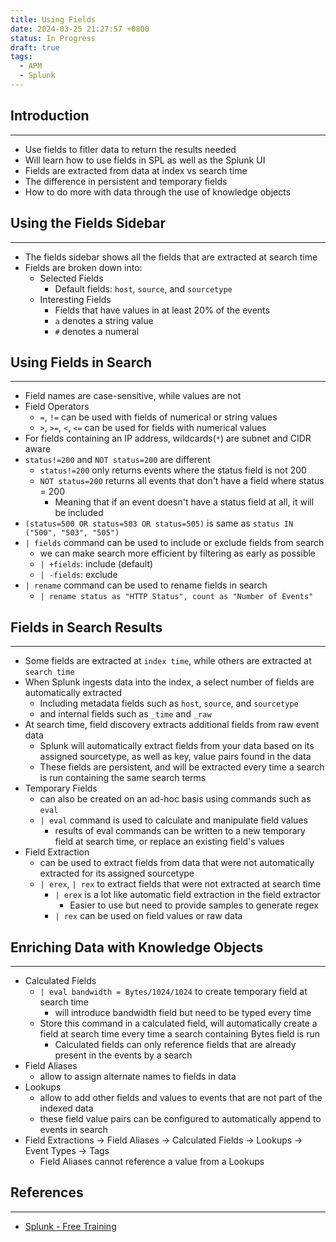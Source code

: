 ```yaml
---
title: Using Fields
date: 2024-03-25 21:27:57 +0800
status: In Progress
draft: true
tags:
  - APM
  - Splunk
---
```

## Introduction
---
- Use fields to fitler data to return the results needed
- Will learn how to use fields in SPL as well as the Splunk UI
- Fields are extracted from data at index vs search time
- The difference in persistent and temporary fields
- How to do more with data through the use of knowledge objects

## Using the Fields Sidebar
---
- The fields sidebar shows all the fields that are extracted at search time
- Fields are broken down into:
    - Selected Fields
        - Default fields: `host`, `source`, and `sourcetype`
    - Interesting Fields
        - Fields that have values in at least 20% of the events
        - `a` denotes a string value
        - `#` denotes a numeral

## Using Fields in Search
---
- Field names are case-sensitive, while values are not
- Field Operators
    - `=`, `!=` can be used with fields of numerical or string values
    - `>`, `>=`, `<`, `<=` can be used for fields with numerical values
- For fields containing an IP address, wildcards(`*`) are subnet and CIDR aware
- `status!=200` and `NOT status=200` are different
    - `status!=200` only returns events where the status field is not 200
    - `NOT status=200` returns all events that don't have a field where status = 200
        - Meaning that if an event doesn't have a status field at all, it will be included
- `(status=500 OR status=503 OR status=505)` is same as `status IN ("500", "503", "505")`
- `| fields` command can be used to include or exclude fields from search
    - we can make search more efficient by filtering as early as possible
    - `| +fields`: include (default)
    - `| -fields`: exclude
- `| rename` command can be used to rename fields in search
    - `| rename status as "HTTP Status", count as "Number of Events"`

## Fields in Search Results
---
- Some fields are extracted at `index time`, while others are extracted at `search time`
- When Splunk ingests data into the index, a select number of fields are automatically extracted
    - Including metadata fields such as `host`, `source`, and `sourcetype`
    - and internal fields such as `_time` and `_raw`
- At search time, field discovery extracts additional fields from raw event data
    - Splunk will automatically extract fields from your data based on its assigned sourcetype, as well as key, value pairs found in the data
    - These fields are persistent, and will be extracted every time a search is run containing the same search terms
- Temporary Fields
    - can also be created on an ad-hoc basis using commands such as `eval`
    - `| eval` command is used to calculate and manipulate field values
        - results of eval commands can be written to a new temporary field at search time, or replace an existing field's values
- Field Extraction
    - can be used to extract fields from data that were not automatically extracted for its assigned sourcetype
    - `| erex`, `| rex` to extract fields that were not extracted at search time
        - `| erex` is a lot like automatic field extraction in the field extractor
            - Easier to use but need to provide samples to generate regex
        - `| rex` can be used on field values or raw data

## Enriching Data with Knowledge Objects
---
- Calculated Fields
    - `| eval bandwidth = Bytes/1024/1024` to create temporary field at search time
        - will introduce bandwidth field but need to be typed every time
    - Store this command in a calculated field, will automatically create a field at search time every time a search containing Bytes field is run
        - Calculated fields can only reference fields that are already present in the events by a search
- Field Aliases
    - allow to assign alternate names to fields in data
- Lookups
    - allow to add other fields and values to events that are not part of the indexed data
    - these field value pairs can be configured to automatically append to events in search
- Field Extractions -> Field Aliases -> Calculated Fields -> Lookups -> Event Types -> Tags
    - Field Aliases cannot reference a value from a Lookups

## References
---
- [Splunk - Free Training](https://www.splunk.com/en_us/training/free-courses/overview.html)
